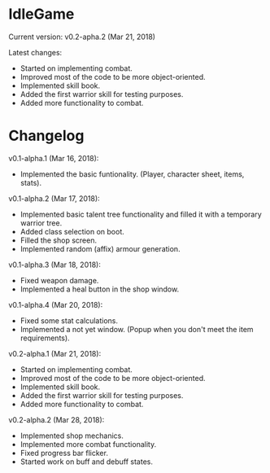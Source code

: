 # IdleGame
Current version: v0.2-apha.2 (Mar 21, 2018)

Latest changes:
* Started on implementing combat.
* Improved most of the code to be more object-oriented.
* Implemented skill book.
* Added the first warrior skill for testing purposes.
* Added more functionality to combat.

# Changelog
v0.1-alpha.1 (Mar 16, 2018):
* Implemented the basic funtionality. (Player, character sheet, items, stats).

v0.1-alpha.2 (Mar 17, 2018):
* Implemented basic talent tree functionality and filled it with a temporary warrior tree.
* Added class selection on boot.
* Filled the shop screen.
* Implemented random (affix) armour generation.

v0.1-alpha.3 (Mar 18, 2018):
* Fixed weapon damage.
* Implemented a heal button in the shop window.

v0.1-alpha.4 (Mar 20, 2018):
* Fixed some stat calculations.
* Implemented a not yet window. (Popup when you don't meet the item requirements).

v0.2-alpha.1 (Mar 21, 2018):
* Started on implementing combat.
* Improved most of the code to be more object-oriented.
* Implemented skill book.
* Added the first warrior skill for testing purposes.
* Added more functionality to combat.

v0.2-alpha.2 (Mar 28, 2018):
* Implemented shop mechanics.
* Implemented more combat functionality.
* Fixed progress bar flicker.
* Started work on buff and debuff states.
